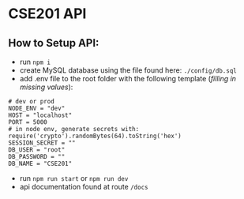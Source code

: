 # CSE201 API
## How to Setup API:
* run ```npm i```
* create MySQL database using the file found here: ```./config/db.sql```
* add .env file to the root folder with the following template (_filling in missing values_):
```
# dev or prod
NODE_ENV = "dev"
HOST = "localhost"
PORT = 5000
# in node env, generate secrets with: require('crypto').randomBytes(64).toString('hex')
SESSION_SECRET = ""
DB_USER = "root"
DB_PASSWORD = ""
DB_NAME = "CSE201"
```
* run ```npm run start``` or ```npm run dev```
* api documentation found at route ```/docs```
